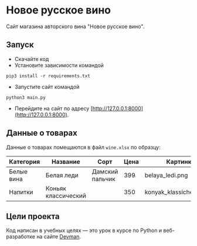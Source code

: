 # Новое русское вино

Сайт магазина авторского вина "Новое русское вино".

## Запуск

- Скачайте код
- Установите зависимости командой 
```
pip3 install -r requirements.txt
```
- Запустите сайт командой 
```
python3 main.py
```
- Перейдите на сайт по адресу [http://127.0.0.1:8000](http://127.0.0.1:8000).


## Данные о товарах

Данные о товарах помещаются в файл `wine.xlsx` по образцу:

Категория | Название | Сорт | Цена | Картинка | Акция
| --- | --- | --- | --- | --- | --- |
Белые вина | Белая леди | Дамский пальчик | 399 | belaya_ledi.png | Выгодное предложение
Напитки | Коньяк классический |  | 350 | konyak_klassicheskyi.png | 


## Цели проекта

Код написан в учебных целях — это урок в курсе по Python и веб-разработке на сайте [Devman](https://dvmn.org).
